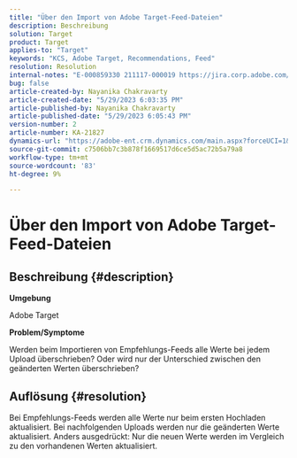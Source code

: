```yaml
---
title: "Über den Import von Adobe Target-Feed-Dateien"
description: Beschreibung
solution: Target
product: Target
applies-to: "Target"
keywords: "KCS, Adobe Target, Recommendations, Feed"
resolution: Resolution
internal-notes: "E-000859330 211117-000019 https://jira.corp.adobe.com/browse/RECS-5411"
bug: false
article-created-by: Nayanika Chakravarty
article-created-date: "5/29/2023 6:03:35 PM"
article-published-by: Nayanika Chakravarty
article-published-date: "5/29/2023 6:05:43 PM"
version-number: 2
article-number: KA-21827
dynamics-url: "https://adobe-ent.crm.dynamics.com/main.aspx?forceUCI=1&pagetype=entityrecord&etn=knowledgearticle&id=2b332d1f-4bfe-ed11-8f6e-6045bd006793"
source-git-commit: c7506bb7c3b878f1669517d6ce5d5ac72b5a79a8
workflow-type: tm+mt
source-wordcount: '83'
ht-degree: 9%

---
```


# Über den Import von Adobe Target-Feed-Dateien

## Beschreibung {#description}


<b>Umgebung</b>

Adobe Target

<b>Problem/Symptome</b>

Werden beim Importieren von Empfehlungs-Feeds alle Werte bei jedem Upload überschrieben? Oder wird nur der Unterschied zwischen den geänderten Werten überschrieben?


## Auflösung {#resolution}


Bei Empfehlungs-Feeds werden alle Werte nur beim ersten Hochladen aktualisiert. Bei nachfolgenden Uploads werden nur die geänderten Werte aktualisiert. Anders ausgedrückt: Nur die neuen Werte werden im Vergleich zu den vorhandenen Werten aktualisiert.

